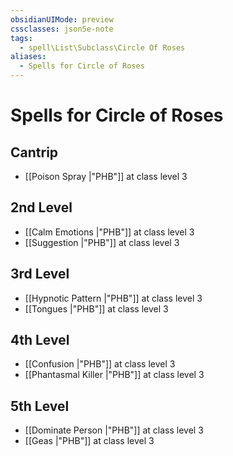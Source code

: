 ```yaml
---
obsidianUIMode: preview
cssclasses: json5e-note
tags:
  - spell\List\Subclass\Circle Of Roses
aliases:
  - Spells for Circle of Roses
---
```

# Spells for Circle of Roses

## Cantrip

- [[Poison Spray \|"PHB"]] at class level 3

## 2nd Level

- [[Calm Emotions \|"PHB"]] at class level 3
- [[Suggestion \|"PHB"]] at class level 3

## 3rd Level

- [[Hypnotic Pattern \|"PHB"]] at class level 3
- [[Tongues \|"PHB"]] at class level 3

## 4th Level

- [[Confusion \|"PHB"]] at class level 3
- [[Phantasmal Killer \|"PHB"]] at class level 3

## 5th Level

- [[Dominate Person \|"PHB"]] at class level 3
- [[Geas \|"PHB"]] at class level 3
